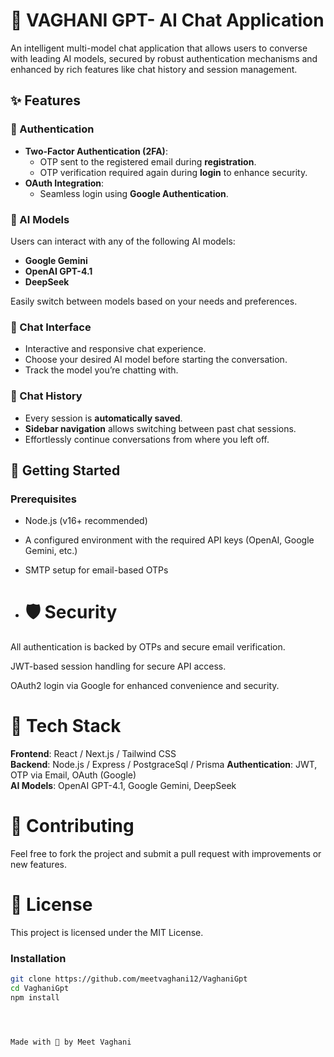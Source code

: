 # 🔮 VAGHANI GPT- AI Chat Application

An intelligent multi-model chat application that allows users to converse with leading AI models, secured by robust authentication mechanisms and enhanced by rich features like chat history and session management.

## ✨ Features

### 🔐 Authentication
- **Two-Factor Authentication (2FA)**:  
  - OTP sent to the registered email during **registration**.  
  - OTP verification required again during **login** to enhance security.
- **OAuth Integration**:  
  - Seamless login using **Google Authentication**.

### 🤖 AI Models
Users can interact with any of the following AI models:
- **Google Gemini**
- **OpenAI GPT-4.1**
- **DeepSeek**

Easily switch between models based on your needs and preferences.

### 💬 Chat Interface
- Interactive and responsive chat experience.
- Choose your desired AI model before starting the conversation.
- Track the model you’re chatting with.

### 📂 Chat History
- Every session is **automatically saved**.
- **Sidebar navigation** allows switching between past chat sessions.
- Effortlessly continue conversations from where you left off.

## 🚀 Getting Started

### Prerequisites
- Node.js (v16+ recommended)
- A configured environment with the required API keys (OpenAI, Google Gemini, etc.)
- SMTP setup for email-based OTPs

- # 🛡️ Security
All authentication is backed by OTPs and secure email verification.

JWT-based session handling for secure API access.

OAuth2 login via Google for enhanced convenience and security.

# 📌 Tech Stack
**Frontend**: React / Next.js / Tailwind CSS  
**Backend**: Node.js / Express / PostgraceSql / Prisma 
**Authentication**: JWT, OTP via Email, OAuth (Google)  
**AI Models**: OpenAI GPT-4.1, Google Gemini, DeepSeek

# 🙌 Contributing
Feel free to fork the project and submit a pull request with improvements or new features.

# 📄 License
This project is licensed under the MIT License.

### Installation

```bash
git clone https://github.com/meetvaghani12/VaghaniGpt
cd VaghaniGpt
npm install




Made with 💙 by Meet Vaghani
